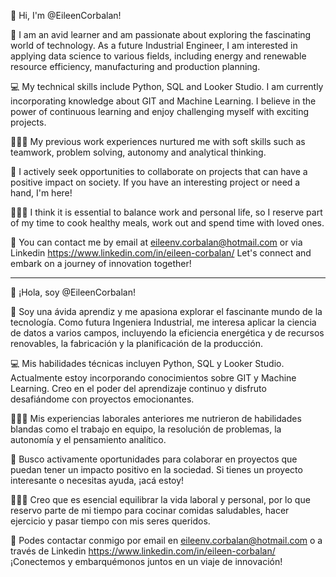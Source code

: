 👋 Hi, I'm @EileenCorbalan!

👀 I am an avid learner and am passionate about exploring the fascinating world of technology. 
As a future Industrial Engineer, I am interested in applying data science to various fields, including energy and renewable resource efficiency, manufacturing and production planning.

💻 My technical skills include Python, SQL and Looker Studio. I am currently incorporating knowledge about GIT and Machine Learning. 
I believe in the power of continuous learning and enjoy challenging myself with exciting projects.

👩🏼‍💼 My previous work experiences nurtured me with soft skills such as teamwork, problem solving, autonomy and analytical thinking. 

💞️ I actively seek opportunities to collaborate on projects that can have a positive impact on society.
If you have an interesting project or need a hand, I'm here!

🏋🏼‍♀️ I think it is essential to balance work and personal life, so I reserve part of my time to cook healthy meals, work out and spend time with loved ones. 

💌 You can contact me by email at eileenv.corbalan@hotmail.com or via Linkedin https://www.linkedin.com/in/eileen-corbalan/
Let's connect and embark on a journey of innovation together!

------------------------------------------------------------------------------------------------------------------------------------------
👋 ¡Hola, soy @EileenCorbalan!

👀 Soy una ávida aprendiz y me apasiona explorar el fascinante mundo de la tecnología. 
Como futura Ingeniera Industrial, me interesa aplicar la ciencia de datos a varios campos, incluyendo la eficiencia energética y de recursos renovables, la fabricación y la planificación de la producción.

💻 Mis habilidades técnicas incluyen Python, SQL y Looker Studio. Actualmente estoy incorporando conocimientos sobre GIT y Machine Learning. 
Creo en el poder del aprendizaje continuo y disfruto desafiándome con proyectos emocionantes.

👩🏼‍💼 Mis experiencias laborales anteriores me nutrieron de habilidades blandas como el trabajo en equipo, la resolución de problemas, la autonomía y el pensamiento analítico. 

💞️ Busco activamente oportunidades para colaborar en proyectos que puedan tener un impacto positivo en la sociedad.
Si tienes un proyecto interesante o necesitas ayuda, ¡acá estoy!

🏋🏼‍♀️ Creo que es esencial equilibrar la vida laboral y personal, por lo que reservo parte de mi tiempo para cocinar comidas saludables, hacer ejercicio y pasar tiempo con mis seres queridos. 

💌 Podes contactar conmigo por email en eileenv.corbalan@hotmail.com o a través de Linkedin https://www.linkedin.com/in/eileen-corbalan/
¡Conectemos y embarquémonos juntos en un viaje de innovación!

<!---
EileenCorbalan/EileenCorbalan is a ✨ special ✨ repository because its `README.md` (this file) appears on your GitHub profile.
You can click the Preview link to take a look at your changes.
--->
